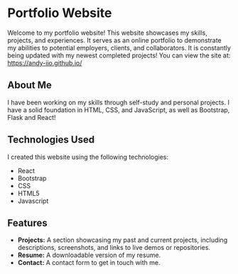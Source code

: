 # Portfolio Website

Welcome to my portfolio website! This website showcases my skills, projects, and experiences. It serves as an online portfolio to demonstrate my abilities to potential employers, clients, and collaborators. It is constantly being updated with my newest completed projects! You can view the site at: https://andy-iio.github.io/

## About Me

I have been working on my skills through self-study and personal projects. I have a solid foundation in HTML, CSS, and JavaScript, as well as Bootstrap, Flask and React!


## Technologies Used

I created this website using the following technologies:
- React
- Bootstrap
- CSS
- HTML5
- Javascript

## Features

- **Projects:** A section showcasing my past and current projects, including descriptions, screenshots, and links to live demos or repositories.
- **Resume:** A downloadable version of my resume.
- **Contact:** A contact form to get in touch with me.

